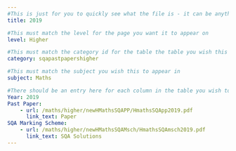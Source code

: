 ```yaml
---
#This is just for you to quickly see what the file is - it can be anything you want
title: 2019

#This must match the level for the page you want it to appear on
level: Higher

#This must match the category id for the table the table you wish this to appear in
category: sqapastpapershigher

#This must match the subject you wish this to appear in
subject: Maths

#There should be an entry here for each column in the table you wish to populate:
Year: 2019
Past Paper:
    - url: /maths/higher/newHMathsSQAPP/HmathsSQApp2019.pdf
      link_text: Paper
SQA Marking Scheme:
    - url: /maths/higher/newHMathsSQAMsch/HmathsSQAmsch2019.pdf
      link_text: SQA Solutions
---
```


